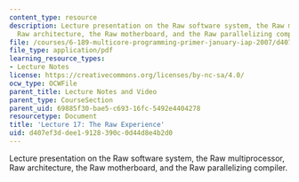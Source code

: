 ```yaml
---
content_type: resource
description: Lecture presentation on the Raw software system, the Raw multiprocessor,
  Raw architecture, the Raw motherboard, and the Raw parallelizing compiler.
file: /courses/6-189-multicore-programming-primer-january-iap-2007/d407ef3ddee19128390c0d44d8e4b2d0_lec17raw.pdf
file_type: application/pdf
learning_resource_types:
- Lecture Notes
license: https://creativecommons.org/licenses/by-nc-sa/4.0/
ocw_type: OCWFile
parent_title: Lecture Notes and Video
parent_type: CourseSection
parent_uid: 69885f30-bae5-c693-16fc-5492e4404278
resourcetype: Document
title: 'Lecture 17: The Raw Experience'
uid: d407ef3d-dee1-9128-390c-0d44d8e4b2d0
---
```

Lecture presentation on the Raw software system, the Raw multiprocessor, Raw architecture, the Raw motherboard, and the Raw parallelizing compiler.